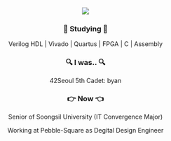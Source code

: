 <h3 align="center"><img src="https://capsule-render.vercel.app/api?type=venom&height=200&section=header&text=Zi-Yoon%20&color=0:D091F6,100:B291F6&fontSize=90&fontColor=534866&animation=fadeIn" /></h3>

<h3 align="center">📖 Studying 📖</h3>
<div align="center">
    <p align="center">
        Verilog HDL | Vivado | Quartus | FPGA | C | Assembly
    </p>
</div>

<h3 align="center">🔍 I was.. 🔍</h3>
<div align="center">
    <p align="center">
        42Seoul 5th Cadet: byan
    </p>
</div>

<h3 align="center">👉 Now 👈</h3>
<div align="center">
    <p align="center">
        Senior of Soongsil University (IT Convergence Major)
    </p>
    <p align="center">
        Working at Pebble-Square as Degital Design Engineer
    </p>
</div>
